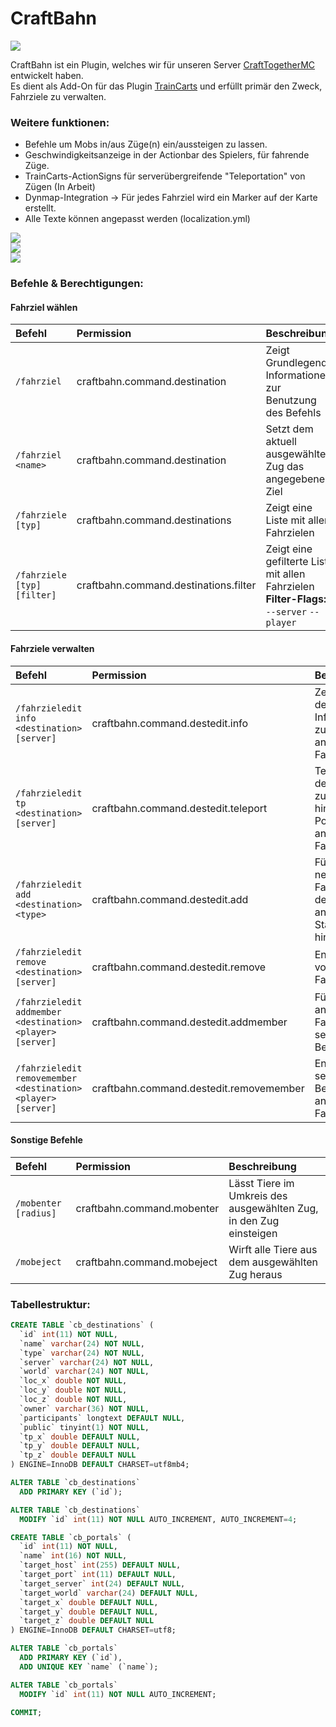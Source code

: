 # CraftBahn
   
![](https://media.tenor.com/images/b31da936191fcccadb8fc6e0fc777070/tenor.gif)
   
CraftBahn ist ein Plugin, welches wir für unseren Server [CraftTogetherMC](https://github.com/CraftTogetherMC) entwickelt haben.  
Es dient als Add-On für das Plugin [TrainCarts](https://github.com/bergerhealer/TrainCarts) und erfüllt primär den Zweck, Fahrziele zu verwalten.
   
### Weitere funktionen:
- Befehle um Mobs in/aus Züge(n) ein/aussteigen zu lassen.
- Geschwindigkeitsanzeige in der Actionbar des Spielers, für fahrende Züge.
- TrainCarts-ActionSigns für serverübergreifende "Teleportation" von Zügen (In Arbeit)
- Dynmap-Integration -> Für jedes Fahrziel wird ein Marker auf der Karte erstellt.
- Alle Texte können angepasst werden (localization.yml)
   
   
![](https://i.imgur.com/G2U1pKx.png)  
![](https://i.imgur.com/cUXQjis.png)  
![](https://i.imgur.com/g2UdOvJ.png)   
   
   
### Befehle & Berechtigungen:
   
#### Fahrziel wählen
| Befehl                      | Permission                            | Beschreibung                                                                             |
|:----------------------------|:--------------------------------------|:-----------------------------------------------------------------------------------------|
| `/fahrziel`                 | craftbahn.command.destination         | Zeigt Grundlegende Informationen zur Benutzung des Befehls                               |
| `/fahrziel <name>`          | craftbahn.command.destination         | Setzt dem aktuell ausgewählten Zug das angegebene Ziel                                   |
| `/fahrziele [typ]`          | craftbahn.command.destinations        | Zeigt eine Liste mit allen Fahrzielen                                                    |
| `/fahrziele [typ] [filter]` | craftbahn.command.destinations.filter | Zeigt eine gefilterte Liste mit allen Fahrzielen **Filter-Flags:** `--server` `--player` |
   
   
#### Fahrziele verwalten
| Befehl                                                       | Permission                              | Beschreibung                                                            |
|:-------------------------------------------------------------|:----------------------------------------|:------------------------------------------------------------------------|
| `/fahrzieledit info <destination> [server]`                  | craftbahn.command.destedit.info         | Zeigt detaillierte Informationen zum angegebenen Fahrziel an            |
| `/fahrzieledit tp <destination> [server]`                    | craftbahn.command.destedit.teleport     | Teleportiert den Spieler zur hinterlegten Position angegebenen Fahrziel |
| `/fahrzieledit add <destination> <type>  `                   | craftbahn.command.destedit.add          | Fügt ein neues Fahrziel mit dem angegebenen Stationstyp hinzu           |
| `/fahrzieledit remove <destination>  [server] `              | craftbahn.command.destedit.remove       | Entfernt ein vorhandenes Fahrziel                                       |
| `/fahrzieledit addmember <destination> <player> [server]`    | craftbahn.command.destedit.addmember    | Fügt dem angegebenen Fahrziel einen sekundären Besitzer hinzu           |
| `/fahrzieledit removemember <destination> <player> [server]` | craftbahn.command.destedit.removemember | Entfernt einen sekundären Besitzer des angegebenen Fahrziel             |
   
   
#### Sonstige Befehle
| Befehl                | Permission                 | Beschreibung                                                       |
|:----------------------|:---------------------------|:-------------------------------------------------------------------|
| `/mobenter [radius]`  | craftbahn.command.mobenter | Lässt Tiere im Umkreis des ausgewählten Zug, in den Zug einsteigen |
| `/mobeject`           | craftbahn.command.mobeject | Wirft alle Tiere aus dem ausgewählten Zug heraus                   |
   
   
### Tabellestruktur:

``` sql
CREATE TABLE `cb_destinations` (
  `id` int(11) NOT NULL,
  `name` varchar(24) NOT NULL,
  `type` varchar(24) NOT NULL,
  `server` varchar(24) NOT NULL,
  `world` varchar(24) NOT NULL,
  `loc_x` double NOT NULL,
  `loc_y` double NOT NULL,
  `loc_z` double NOT NULL,
  `owner` varchar(36) NOT NULL,
  `participants` longtext DEFAULT NULL,
  `public` tinyint(1) NOT NULL,
  `tp_x` double DEFAULT NULL,
  `tp_y` double DEFAULT NULL,
  `tp_z` double DEFAULT NULL
) ENGINE=InnoDB DEFAULT CHARSET=utf8mb4;

ALTER TABLE `cb_destinations`
  ADD PRIMARY KEY (`id`);

ALTER TABLE `cb_destinations`
  MODIFY `id` int(11) NOT NULL AUTO_INCREMENT, AUTO_INCREMENT=4;

CREATE TABLE `cb_portals` (
  `id` int(11) NOT NULL,
  `name` int(16) NOT NULL,
  `target_host` int(255) DEFAULT NULL,
  `target_port` int(11) DEFAULT NULL,
  `target_server` int(24) DEFAULT NULL,
  `target_world` varchar(24) DEFAULT NULL,
  `target_x` double DEFAULT NULL,
  `target_y` double DEFAULT NULL,
  `target_z` double DEFAULT NULL
) ENGINE=InnoDB DEFAULT CHARSET=utf8;

ALTER TABLE `cb_portals`
  ADD PRIMARY KEY (`id`),
  ADD UNIQUE KEY `name` (`name`);

ALTER TABLE `cb_portals`
  MODIFY `id` int(11) NOT NULL AUTO_INCREMENT;

COMMIT;
```

